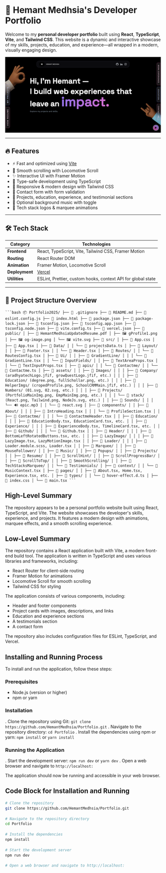 # 🚀 Hemant Medhsia's Developer Portfolio

Welcome to my **personal developer portfolio** built using **React**, **TypeScript**, **Vite**, and **Tailwind CSS**. This website is a dynamic and interactive showcase of my skills, projects, education, and experience—all wrapped in a modern, visually engaging design.

![Portfolio Preview](public/og-image.png)

---

## 🔥 Features

- ⚡ Fast and optimized using [Vite](https://vitejs.dev/)
- 🌈 Smooth scrolling with Locomotive Scroll
- ✨ Interactive UI with Framer Motion
- 🧠 Type-safe development using TypeScript
- 🎨 Responsive & modern design with Tailwind CSS
- 💌 Contact form with form validation
- 💼 Projects, education, experience, and testimonial sections
- 🎵 Optional background music with toggle
- 🔁 Tech stack logos & marquee animations

---

## 🛠️ Tech Stack

| Category       | Technologies                                                                 |
| -------------- | ---------------------------------------------------------------------------- |
| **Frontend**   | React, TypeScript, Vite, Tailwind CSS, Framer Motion                         |
| **Routing**    | React Router DOM                                                             |
| **Animation**  | Framer Motion, Locomotive Scroll                                             |
| **Deployment** | [Vercel](https://vercel.com)                                                 |
| **Utilities**  | ESLint, Prettier, custom hooks, context API for global state                 |

---

## 📁 Project Structure Overview
<pre><code>```bash 📦 Portfolio2025/ ├── 📄 .gitignore ├── 📄 README.md ├── 📄 eslint.config.js ├── 📄 index.html ├── 📄 package.json ├── 📄 package-lock.json ├── 📄 tsconfig.json ├── 📄 tsconfig.app.json ├── 📄 tsconfig.node.json ├── 📄 vite.config.ts ├── 📄 vercel.json ├── 📁 public/ │ ├── 📄 HemantMedhsiaUpdatedResume.pdf │ ├── 🖼️ gProfile1.png │ ├── 🖼️ og-image.png │ └── 🖼️ vite.svg ├── 📁 src/ │ ├── 📄 App.css │ ├── 📄 App.tsx │ ├── 📁 Data/ │ │ └── 📄 projectsData.ts │ ├── 📁 Layout/ │ │ ├── 📄 Footer.tsx │ │ └── 📄 Header.tsx │ ├── 📁 Routes/ │ │ └── 📄 RoutesConfig.tsx │ ├── 📁 Ui/ │ │ ├── 📁 GradientLine/ │ │ │ └── 📄 GradientLine.tsx │ │ └── 📁 InputFields/ │ │ ├── 📄 TextAreaProps.tsx │ │ └── 📄 TextInputProps.tsx │ ├── 📁 apis/ │ │ └── 📁 Contactme/ │ │ └── 📄 Contactme.ts │ ├── 📁 assets/ │ │ ├── 📁 Images/ │ │ │ ├── 📁 Company/ (aradhyatechLogo.jfif, growQuestLogo.jfif, etc.) │ │ │ ├── 📁 Education/ (degree.png, fullSchollar.png, etc.) │ │ │ ├── 📁 HelperImgs/ (cropedProfile.png, SchoolCRMMain.jfif, etc.) │ │ │ ├── 📁 Numbers/ (01.svg, 02.svg, etc.) │ │ │ ├── 📁 Projects/ (PortfolioMainImg.png, EmpMainImg.png, etc.) │ │ │ └── 📁 stack/ (React.png, Tailwind.png, NodeJs.svg, etc.) │ │ ├── 📁 Sounds/ │ │ │ └── 🔊 epic.mp3 │ │ └── 📄 react.svg │ ├── 📁 components/ │ │ ├── 📁 About/ │ │ │ ├── 📄 IntroHeading.tsx │ │ │ └── 📄 ProfileSection.tsx │ │ ├── 📁 Contactme/ │ │ │ └── 📄 ContactmeHeader.tsx │ │ ├── 📁 Education/ │ │ │ ├── 📄 EducationBody.tsx, EducationCard.tsx, etc. │ │ ├── 📁 Experience/ │ │ │ ├── 📄 ExperienceBody.tsx, TimelineCard.tsx, etc. │ │ ├── 📁 Github/ │ │ │ └── 📄 Github.tsx │ │ ├── 📁 Header/ │ │ │ ├── 📄 BottomLeftRotatedButtons.tsx, etc. │ │ ├── 📁 LazyImage/ │ │ │ ├── 📄 LazyImage.tsx, LazyMotionImage.tsx │ │ ├── 📁 Loader/ │ │ │ ├── 📄 Loader.module.scss, Loader.tsx │ │ ├── 📁 Marquee/ │ │ ├── 📁 MouseFollower/ │ │ ├── 📁 Music/ │ │ ├── 📁 Popups/ │ │ ├── 📁 Projects/ │ │ ├── 📁 Resume/ │ │ ├── 📁 ScrollHint/ │ │ ├── 📁 ScrollProgressBar/ │ │ ├── 📁 ScrollToTop/ │ │ ├── 📁 SmoothScrolling/ │ │ ├── 📁 TechStacksMarquee/ │ │ └── 📁 Testimonials/ │ ├── 📁 context/ │ │ └── 📄 MusicContext.tsx │ ├── 📁 pages/ │ │ ├── 📄 About.tsx, Home.tsx, Experience.tsx, etc. │ ├── 📁 types/ │ │ └── 📄 hover-effect.d.ts │ ├── 📄 index.css │ └── 📄 main.tsx ```</code></pre>

## High-Level Summary

The repository appears to be a personal portfolio website built using React, TypeScript, and Vite. The website showcases the developer's skills, experience, and projects. It features a modern design with animations, marquee effects, and a smooth scrolling experience.

## Low-Level Summary

The repository contains a React application built with Vite, a modern front-end build tool. The application is written in TypeScript and uses various libraries and frameworks, including:

* React Router for client-side routing
* Framer Motion for animations
* Locomotive Scroll for smooth scrolling
* Tailwind CSS for styling

The application consists of various components, including:

* Header and footer components
* Project cards with images, descriptions, and links
* Education and experience sections
* A testimonials section
* A contact form

The repository also includes configuration files for ESLint, TypeScript, and Vercel.

## Installing and Running Process

To install and run the application, follow these steps:

### Prerequisites

* Node.js (version  or higher)
* npm or yarn

### Installation

. Clone the repository using Git: `git clone https://github.com/HemantMedhsia/Portfolio.git`
. Navigate to the repository directory: `cd Portfolio`
. Install the dependencies using npm or yarn: `npm install` or `yarn install`

### Running the Application

. Start the development server: `npm run dev` or `yarn dev`
. Open a web browser and navigate to `http://localhost:`

The application should now be running and accessible in your web browser.

## Code Block for Installation and Running

`````bash
# Clone the repository
git clone https://github.com/HemantMedhsia/Portfolio.git

# Navigate to the repository directory
cd Portfolio

# Install the dependencies
npm install

# Start the development server
npm run dev

# Open a web browser and navigate to http://localhost:
`````

